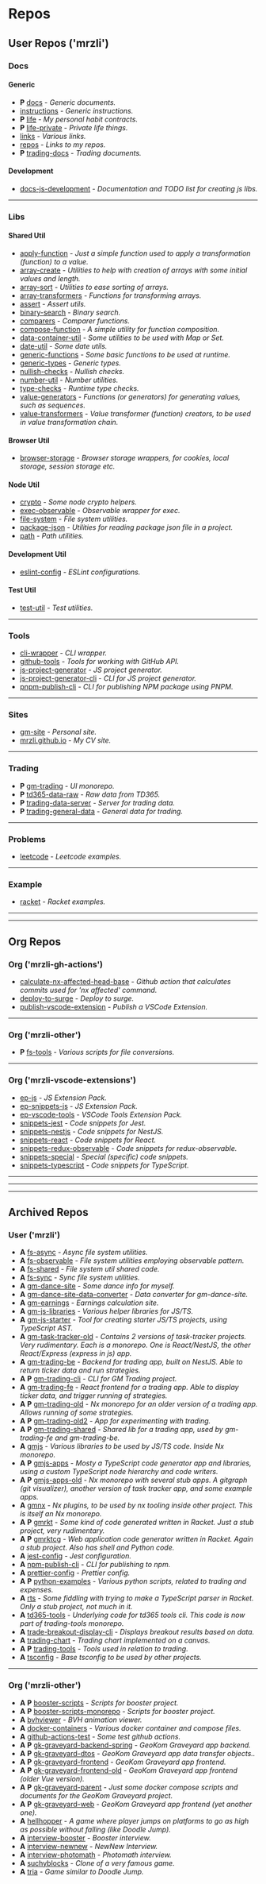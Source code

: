 # Repos

## User Repos ('mrzli')

### Docs

#### Generic

- **P** [docs](https://github.com/mrzli/docs) - _Generic documents._
- [instructions](https://github.com/mrzli/instructions) - _Generic instructions._
- **P** [life](https://github.com/mrzli/life) - _My personal habit contracts._
- **P** [life-private](https://github.com/mrzli/life-private) - _Private life things._
- [links](https://github.com/mrzli/links) - _Various links._
- [repos](https://github.com/mrzli/repos) - _Links to my repos._
- **P** [trading-docs](https://github.com/mrzli/trading-docs) - _Trading documents._

#### Development

- [docs-js-development](https://github.com/mrzli/docs-js-development) - _Documentation and TODO list for creating js libs._

---

### Libs

#### Shared Util

- [apply-function](https://github.com/mrzli/apply-function) - _Just a simple function used to apply a transformation (function) to a value._
- [array-create](https://github.com/mrzli/array-create) - _Utilities to help with creation of arrays with some initial values and length._
- [array-sort](https://github.com/mrzli/array-sort) - _Utilities to ease sorting of arrays._
- [array-transformers](https://github.com/mrzli/array-transformers) - _Functions for transforming arrays._
- [assert](https://github.com/mrzli/assert) - _Assert utils._
- [binary-search](https://github.com/mrzli/binary-search) - _Binary search._
- [comparers](https://github.com/mrzli/comparers) - _Comparer functions._
- [compose-function](https://github.com/mrzli/compose-function) - _A simple utility for function composition._
- [data-container-util](https://github.com/mrzli/data-container-util) - _Some utilities to be used with Map or Set._
- [date-util](https://github.com/mrzli/date-util) - _Some date utils._
- [generic-functions](https://github.com/mrzli/generic-functions) - _Some basic functions to be used at runtime._
- [generic-types](https://github.com/mrzli/generic-types) - _Generic types._
- [nullish-checks](https://github.com/mrzli/nullish-checks) - _Nullish checks._
- [number-util](https://github.com/mrzli/number-util) - _Number utilities._
- [type-checks](https://github.com/mrzli/type-checks) - _Runtime type checks._
- [value-generators](https://github.com/mrzli/value-generators) - _Functions (or generators) for generating values, such as sequences._
- [value-transformers](https://github.com/mrzli/value-transformers) - _Value transformer (function) creators, to be used in value transformation chain._

#### Browser Util

- [browser-storage](https://github.com/mrzli/browser-storage) - _Browser storage wrappers, for cookies, local storage, session storage etc._

#### Node Util

- [crypto](https://github.com/mrzli/crypto) - _Some node crypto helpers._
- [exec-observable](https://github.com/mrzli/exec-observable) - _Observable wrapper for exec._
- [file-system](https://github.com/mrzli/file-system) - _File system utilities._
- [package-json](https://github.com/mrzli/package-json) - _Utilities for reading package json file in a project._
- [path](https://github.com/mrzli/path) - _Path utilities._

#### Development Util

- [eslint-config](https://github.com/mrzli/eslint-config) - _ESLint configurations._

#### Test Util

- [test-util](https://github.com/mrzli/test-util) - _Test utilities._

---

### Tools

- [cli-wrapper](https://github.com/mrzli/cli-wrapper) - _CLI wrapper._
- [github-tools](https://github.com/mrzli/github-tools) - _Tools for working with GitHub API._
- [js-project-generator](https://github.com/mrzli/js-project-generator) - _JS project generator._
- [js-project-generator-cli](https://github.com/mrzli/js-project-generator-cli) - _CLI for JS project generator._
- [pnpm-publish-cli](https://github.com/mrzli/pnpm-publish-cli) - _CLI for publishing NPM package using PNPM._

---

### Sites

- [gm-site](https://github.com/mrzli/gm-site) - _Personal site._
- [mrzli.github.io](https://github.com/mrzli/mrzli.github.io) - _My CV site._

---

### Trading

- **P** [gm-trading](https://github.com/mrzli/gm-trading) - _UI monorepo._
- **P** [td365-data-raw](https://github.com/mrzli/td365-data-raw) - _Raw data from TD365._
- **P** [trading-data-server](https://github.com/mrzli/trading-data-server) - _Server for trading data._
- **P** [trading-general-data](https://github.com/mrzli/trading-general-data) - _General data for trading._

---

### Problems

- [leetcode](https://github.com/mrzli/leetcode) - _Leetcode examples._

---

### Example

- [racket](https://github.com/mrzli/racket) - _Racket examples._

---

---

## Org Repos

### Org ('mrzli-gh-actions')

- [calculate-nx-affected-head-base](https://github.com/mrzli-gh-actions/calculate-nx-affected-head-base) - _Github action that calculates commits used for 'nx affected' command._
- [deploy-to-surge](https://github.com/mrzli-gh-actions/deploy-to-surge) - _Deploy to surge._
- [publish-vscode-extension](https://github.com/mrzli-gh-actions/publish-vscode-extension) - _Publish a VSCode Extension._

---

### Org ('mrzli-other')

- **P** [fs-tools](https://github.com/mrzli-other/fs-tools) - _Various scripts for file conversions._

---

### Org ('mrzli-vscode-extensions')

- [ep-js](https://github.com/mrzli-vscode-extensions/ep-js) - _JS Extension Pack._
- [ep-snippets-js](https://github.com/mrzli-vscode-extensions/ep-snippets-js) - _JS Extension Pack._
- [ep-vscode-tools](https://github.com/mrzli-vscode-extensions/ep-vscode-tools) - _VSCode Tools Extension Pack._
- [snippets-jest](https://github.com/mrzli-vscode-extensions/snippets-jest) - _Code snippets for Jest._
- [snippets-nestjs](https://github.com/mrzli-vscode-extensions/snippets-nestjs) - _Code snippets for NestJS._
- [snippets-react](https://github.com/mrzli-vscode-extensions/snippets-react) - _Code snippets for React._
- [snippets-redux-observable](https://github.com/mrzli-vscode-extensions/snippets-redux-observable) - _Code snippets for redux-observable._
- [snippets-special](https://github.com/mrzli-vscode-extensions/snippets-special) - _Special (specific) code snippets._
- [snippets-typescript](https://github.com/mrzli-vscode-extensions/snippets-typescript) - _Code snippets for TypeScript._

---

---

---

## Archived Repos

### User ('mrzli')

- **A** [fs-async](https://github.com/mrzli/fs-async) - _Async file system utilities._
- **A** [fs-observable](https://github.com/mrzli/fs-observable) - _File system utilities employing observable pattern._
- **A** [fs-shared](https://github.com/mrzli/fs-shared) - _File system util shared code._
- **A** [fs-sync](https://github.com/mrzli/fs-sync) - _Sync file system utilities._
- **A** [gm-dance-site](https://github.com/mrzli/gm-dance-site) - _Some dance info for myself._
- **A** [gm-dance-site-data-converter](https://github.com/mrzli/gm-dance-site-data-converter) - _Data converter for gm-dance-site._
- **A** [gm-earnings](https://github.com/mrzli/gm-earnings) - _Earnings calculation site._
- **A** [gm-js-libraries](https://github.com/mrzli/gm-js-libraries) - _Various helper libraries for JS/TS._
- **A** [gm-js-starter](https://github.com/mrzli/gm-js-starter) - _Tool for creating starter JS/TS projects, using TypeScript AST._
- **A** [gm-task-tracker-old](https://github.com/mrzli/gm-task-tracker-old) - _Contains 2 versions of task-tracker projects. Very rudimentary. Each is a monorepo. One is React/NestJS, the other React/Express (express in js) app._
- **A** [gm-trading-be](https://github.com/mrzli/gm-trading-be) - _Backend for trading app, built on NestJS. Able to return ticker data and run strategies._
- **A** **P** [gm-trading-cli](https://github.com/mrzli/gm-trading-cli) - _CLI for GM Trading project._
- **A** [gm-trading-fe](https://github.com/mrzli/gm-trading-fe) - _React frontend for a trading app. Able to display ticker data, and trigger running of strategies._
- **A** **P** [gm-trading-old](https://github.com/mrzli/gm-trading-old) - _Nx monorepo for an older version of a trading app. Allows running of some strategies._
- **A** **P** [gm-trading-old2](https://github.com/mrzli/gm-trading-old2) - _App for experimenting with trading._
- **A** **P** [gm-trading-shared](https://github.com/mrzli/gm-trading-shared) - _Shared lib for a trading app, used by gm-trading-fe and gm-trading-be._
- **A** [gmjs](https://github.com/mrzli/gmjs) - _Various libraries to be used by JS/TS code. Inside Nx monorepo._
- **A** **P** [gmjs-apps](https://github.com/mrzli/gmjs-apps) - _Mosty a TypeScript code generator app and libraries, using a custom TypeScript node hierarchy and code writers._
- **A** **P** [gmjs-apps-old](https://github.com/mrzli/gmjs-apps-old) - _Nx monorepo with several stub apps. A gitgraph (git visualizer), another version of task tracker app, and some example apps._
- **A** [gmnx](https://github.com/mrzli/gmnx) - _Nx plugins, to be used by nx tooling inside other project. This is itself an Nx monorepo._
- **A** **P** [gmrkt](https://github.com/mrzli/gmrkt) - _Some kind of code generated written in Racket. Just a stub project, very rudimentary._
- **A** **P** [gmrktcg](https://github.com/mrzli/gmrktcg) - _Web application code generator written in Racket. Again a stub project. Also has shell and Python code._
- **A** [jest-config](https://github.com/mrzli/jest-config) - _Jest configuration._
- **A** [npm-publish-cli](https://github.com/mrzli/npm-publish-cli) - _CLI for publishing to npm._
- **A** [prettier-config](https://github.com/mrzli/prettier-config) - _Prettier config._
- **A** **P** [python-examples](https://github.com/mrzli/python-examples) - _Various python scripts, related to trading and expenses._
- **A** [rts](https://github.com/mrzli/rts) - _Some fiddling with trying to make a TypeScript parser in Racket. Only a stub project, not much in it._
- **A** [td365-tools](https://github.com/mrzli/td365-tools) - _Underlying code for td365 tools cli. This code is now part of trading-tools monorepo._
- **A** [trade-breakout-display-cli](https://github.com/mrzli/trade-breakout-display-cli) - _Displays breakout results based on data._
- **A** [trading-chart](https://github.com/mrzli/trading-chart) - _Trading chart implemented on a canvas._
- **A** **P** [trading-tools](https://github.com/mrzli/trading-tools) - _Tools used in relation to trading._
- **A** [tsconfig](https://github.com/mrzli/tsconfig) - _Base tsconfig to be used by other projects._

---

### Org ('mrzli-other')

- **A** **P** [booster-scripts](https://github.com/mrzli-other/booster-scripts) - _Scripts for booster project._
- **A** **P** [booster-scripts-monorepo](https://github.com/mrzli-other/booster-scripts-monorepo) - _Scripts for booster project._
- **A** [bvhviewer](https://github.com/mrzli-other/bvhviewer) - _BVH animation viewer._
- **A** [docker-containers](https://github.com/mrzli-other/docker-containers) - _Various docker container and compose files._
- **A** [github-actions-test](https://github.com/mrzli-other/github-actions-test) - _Some test github actions._
- **A** **P** [gk-graveyard-backend-spring](https://github.com/mrzli-other/gk-graveyard-backend-spring) - _GeoKom Graveyard app backend._
- **A** **P** [gk-graveyard-dtos](https://github.com/mrzli-other/gk-graveyard-dtos) - _GeoKom Graveyard app data transfer objects.._
- **A** **P** [gk-graveyard-frontend](https://github.com/mrzli-other/gk-graveyard-frontend) - _GeoKom Graveyard app frontend._
- **A** **P** [gk-graveyard-frontend-old](https://github.com/mrzli-other/gk-graveyard-frontend-old) - _GeoKom Graveyard app frontend (older Vue version)._
- **A** **P** [gk-graveyard-parent](https://github.com/mrzli-other/gk-graveyard-parent) - _Just some docker compose scripts and documents for the GeoKom Graveyard project._
- **A** **P** [gk-graveyard-web](https://github.com/mrzli-other/gk-graveyard-web) - _GeoKom Graveyard app frontend (yet another one)._
- **A** [hellhopper](https://github.com/mrzli-other/hellhopper) - _A game where player jumps on platforms to go as high as possible without falling (like Doodle Jump)._
- **A** [interview-booster](https://github.com/mrzli-other/interview-booster) - _Booster interview._
- **A** [interview-newnew](https://github.com/mrzli-other/interview-newnew) - _NewNew Interview._
- **A** [interview-photomath](https://github.com/mrzli-other/interview-photomath) - _Photomath interview._
- **A** [suchyblocks](https://github.com/mrzli-other/suchyblocks) - _Clone of a very famous game._
- **A** [tria](https://github.com/mrzli-other/tria) - _Game similar to Doodle Jump._
